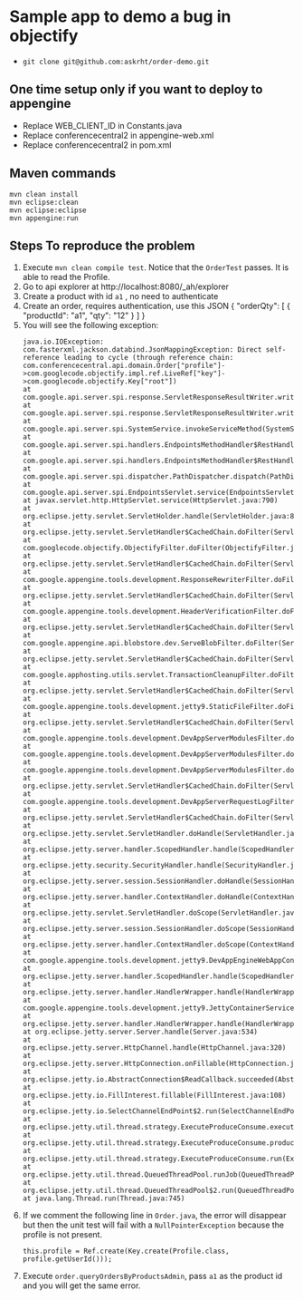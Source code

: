 # Sample app to demo a bug in objectify
- `git clone git@github.com:askrht/order-demo.git`

## One time setup only if you want to deploy to appengine
- Replace WEB_CLIENT_ID in Constants.java
- Replace conferencecentral2 in appengine-web.xml
- Replace conferencecentral2 in pom.xml

## Maven commands
    mvn clean install
    mvn eclipse:clean
    mvn eclipse:eclipse
    mvn appengine:run

## Steps To reproduce the problem
1. Execute `mvn clean compile test`. Notice that the `OrderTest` passes. It is able to read the Profile.
1. Go to api explorer at http://localhost:8080/_ah/explorer
1. Create a product with id `a1` , no need to authenticate
1. Create an order, requires authentication, use this JSON
    {
        "orderQty": 
        [
            {
            "productId": "a1",
            "qty": "12"
            }
        ]
    }
1. You will see the following exception:
    ```
    java.io.IOException: com.fasterxml.jackson.databind.JsonMappingException: Direct self-reference leading to cycle (through reference chain: com.conferencecentral.api.domain.Order["profile"]->com.googlecode.objectify.impl.ref.LiveRef["key"]->com.googlecode.objectify.Key["root"])
	at com.google.api.server.spi.response.ServletResponseResultWriter.writeValueAsString(ServletResponseResultWriter.java:212)
	at com.google.api.server.spi.response.ServletResponseResultWriter.write(ServletResponseResultWriter.java:101)
	at com.google.api.server.spi.SystemService.invokeServiceMethod(SystemService.java:352)
	at com.google.api.server.spi.handlers.EndpointsMethodHandler$RestHandler.handle(EndpointsMethodHandler.java:119)
	at com.google.api.server.spi.handlers.EndpointsMethodHandler$RestHandler.handle(EndpointsMethodHandler.java:102)
	at com.google.api.server.spi.dispatcher.PathDispatcher.dispatch(PathDispatcher.java:50)
	at com.google.api.server.spi.EndpointsServlet.service(EndpointsServlet.java:71)
	at javax.servlet.http.HttpServlet.service(HttpServlet.java:790)
	at org.eclipse.jetty.servlet.ServletHolder.handle(ServletHolder.java:848)
	at org.eclipse.jetty.servlet.ServletHandler$CachedChain.doFilter(ServletHandler.java:1772)
	at com.googlecode.objectify.ObjectifyFilter.doFilter(ObjectifyFilter.java:48)
	at org.eclipse.jetty.servlet.ServletHandler$CachedChain.doFilter(ServletHandler.java:1759)
	at com.google.appengine.tools.development.ResponseRewriterFilter.doFilter(ResponseRewriterFilter.java:134)
	at org.eclipse.jetty.servlet.ServletHandler$CachedChain.doFilter(ServletHandler.java:1759)
	at com.google.appengine.tools.development.HeaderVerificationFilter.doFilter(HeaderVerificationFilter.java:34)
	at org.eclipse.jetty.servlet.ServletHandler$CachedChain.doFilter(ServletHandler.java:1759)
	at com.google.appengine.api.blobstore.dev.ServeBlobFilter.doFilter(ServeBlobFilter.java:63)
	at org.eclipse.jetty.servlet.ServletHandler$CachedChain.doFilter(ServletHandler.java:1759)
	at com.google.apphosting.utils.servlet.TransactionCleanupFilter.doFilter(TransactionCleanupFilter.java:48)
	at org.eclipse.jetty.servlet.ServletHandler$CachedChain.doFilter(ServletHandler.java:1759)
	at com.google.appengine.tools.development.jetty9.StaticFileFilter.doFilter(StaticFileFilter.java:123)
	at org.eclipse.jetty.servlet.ServletHandler$CachedChain.doFilter(ServletHandler.java:1759)
	at com.google.appengine.tools.development.DevAppServerModulesFilter.doDirectRequest(DevAppServerModulesFilter.java:366)
	at com.google.appengine.tools.development.DevAppServerModulesFilter.doDirectModuleRequest(DevAppServerModulesFilter.java:349)
	at com.google.appengine.tools.development.DevAppServerModulesFilter.doFilter(DevAppServerModulesFilter.java:116)
	at org.eclipse.jetty.servlet.ServletHandler$CachedChain.doFilter(ServletHandler.java:1759)
	at com.google.appengine.tools.development.DevAppServerRequestLogFilter.doFilter(DevAppServerRequestLogFilter.java:44)
	at org.eclipse.jetty.servlet.ServletHandler$CachedChain.doFilter(ServletHandler.java:1751)
	at org.eclipse.jetty.servlet.ServletHandler.doHandle(ServletHandler.java:582)
	at org.eclipse.jetty.server.handler.ScopedHandler.handle(ScopedHandler.java:143)
	at org.eclipse.jetty.security.SecurityHandler.handle(SecurityHandler.java:524)
	at org.eclipse.jetty.server.session.SessionHandler.doHandle(SessionHandler.java:226)
	at org.eclipse.jetty.server.handler.ContextHandler.doHandle(ContextHandler.java:1180)
	at org.eclipse.jetty.servlet.ServletHandler.doScope(ServletHandler.java:512)
	at org.eclipse.jetty.server.session.SessionHandler.doScope(SessionHandler.java:185)
	at org.eclipse.jetty.server.handler.ContextHandler.doScope(ContextHandler.java:1112)
	at com.google.appengine.tools.development.jetty9.DevAppEngineWebAppContext.doScope(DevAppEngineWebAppContext.java:94)
	at org.eclipse.jetty.server.handler.ScopedHandler.handle(ScopedHandler.java:141)
	at org.eclipse.jetty.server.handler.HandlerWrapper.handle(HandlerWrapper.java:134)
	at com.google.appengine.tools.development.jetty9.JettyContainerService$ApiProxyHandler.handle(JettyContainerService.java:597)
	at org.eclipse.jetty.server.handler.HandlerWrapper.handle(HandlerWrapper.java:134)
	at org.eclipse.jetty.server.Server.handle(Server.java:534)
	at org.eclipse.jetty.server.HttpChannel.handle(HttpChannel.java:320)
	at org.eclipse.jetty.server.HttpConnection.onFillable(HttpConnection.java:251)
	at org.eclipse.jetty.io.AbstractConnection$ReadCallback.succeeded(AbstractConnection.java:283)
	at org.eclipse.jetty.io.FillInterest.fillable(FillInterest.java:108)
	at org.eclipse.jetty.io.SelectChannelEndPoint$2.run(SelectChannelEndPoint.java:93)
	at org.eclipse.jetty.util.thread.strategy.ExecuteProduceConsume.executeProduceConsume(ExecuteProduceConsume.java:303)
	at org.eclipse.jetty.util.thread.strategy.ExecuteProduceConsume.produceConsume(ExecuteProduceConsume.java:148)
	at org.eclipse.jetty.util.thread.strategy.ExecuteProduceConsume.run(ExecuteProduceConsume.java:136)
	at org.eclipse.jetty.util.thread.QueuedThreadPool.runJob(QueuedThreadPool.java:671)
	at org.eclipse.jetty.util.thread.QueuedThreadPool$2.run(QueuedThreadPool.java:589)
	at java.lang.Thread.run(Thread.java:745)
    ```
1. If we comment the following line in `Order.java`, the error will disappear but then the unit test will fail with a `NullPointerException` because the profile is not present.
    ```
    this.profile = Ref.create(Key.create(Profile.class, profile.getUserId()));
    ```
1. Execute `order.queryOrdersByProductsAdmin`, pass `a1` as the product id and you will get the same error.
